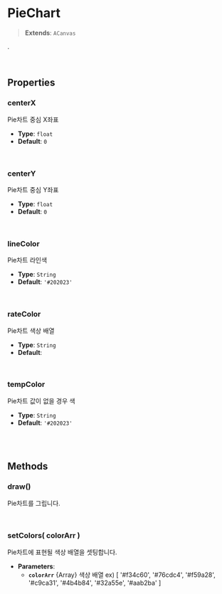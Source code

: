 # PieChart
> **Extends**: `ACanvas`

.

<br/>

## Properties


### centerX

Pie차트 중심 X좌표

* **Type**: `float`
* **Default**: `0`

<br/>

### centerY

Pie차트 중심 Y좌표

* **Type**: `float`
* **Default**: `0`

<br/>

### lineColor

Pie차트 라인색

* **Type**: `String`
* **Default**: `'#202023'`

<br/>

### rateColor

Pie차트 색상 배열

* **Type**: `String`
* **Default**: 

<br/>

### tempColor

Pie차트 값이 없을 경우 색

* **Type**: `String`
* **Default**: `'#202023'`

<br/>
<br/>

## Methods

### draw()

Pie차트를 그립니다.

<br/>

### setColors( colorArr )

Pie차트에 표현될 색상 배열을 셋팅합니다.

* **Parameters**: 
	* **`colorArr`** {Array} 색상 배열 ex) [ '#f34c60', '#76cdc4', '#f59a28', '#c9ca31', '#4b4b84', '#32a55e', '#aab2ba' ]

<br/>
<br/>
